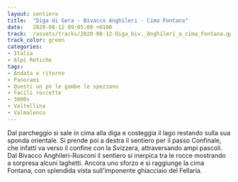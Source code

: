 ```yaml
---
layout: sentiero
title:  "Diga di Gera - Bivacco Anghileri - Cima Fontana"
date:   2020-08-12 09:05:00 +0100
track:  /assets/tracks/2020-08-12-Diga_biv._Anghileri_a_cima_Fontana.gpx
track_color: green
categories:
- Italia
- Alpi Retiche
tags:
- Andata e ritorno
- Panorami
- Questi un pò le gambe le spezzano
- Facili roccette
- 3000s
- Valtellina
- Valmalenco
---
```


Dal parcheggio si sale in cima alla diga e costeggia il lago restando sulla sua sponda orientale. Si prende poi a destra il sentiero per il passo Confinale, che infatti va verso il confine con la Svizzera, attraversando ampi pascoli. 
Dal Bivacco Anghileri-Rusconi il sentiero si inerpica tra le rocce mostrando a sorpresa alcuni laghetti. Ancora uno sforzo e si raggiunge la cima Fontana, con splendida vista sull'imponente ghiacciaio del Fellaria.